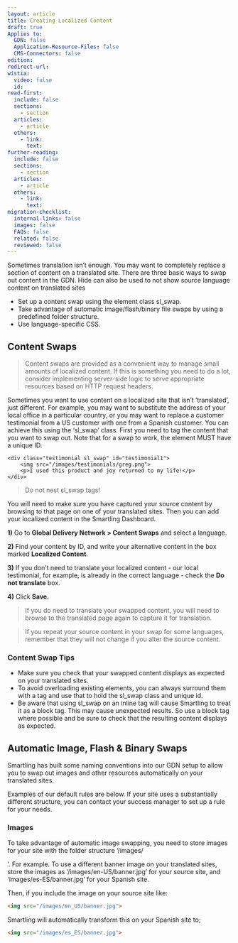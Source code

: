 ```yaml
---
layout: article
title: Creating Localized Content
draft: true
Applies to:
  GDN: false
  Application-Resource-Files: false
  CMS-Connectors: false
edition:
redirect-url:
wistia:
  video: false
  id:
read-first:
  include: false
  sections:
    - section
  articles:
    - article
  others:
    - link:
      text:
further-reading:
  include: false
  sections:
    - section
  articles:
    - article
  others:
    - link:
      text:
migration-checklist:
  internal-links: false
  images: false
  FAQs: false
  related: false
  reviewed: false
---
```



Sometimes translation isn’t enough. You may want to completely replace a section of content on a translated site. There are three basic ways to swap out content in the GDN. Hide can also be used to not show source language content on translated sites

* Set up a content swap using the element class sl_swap.
* Take advantage of automatic image/flash/binary file swaps by using a predefined folder structure.
* Use language-specific CSS.


## Content Swaps

> Content swaps are provided as a convenient way to manage small amounts of localized content. If this is something you need to do a lot, consider implementing server-side logic to serve appropriate resources based on HTTP request headers.

Sometimes you want to use content on a localized site that isn’t ‘translated’, just different. For example, you may want to substitute the address of your local office in a particular country, or you may want to replace a customer testimonial from a US customer with one from a Spanish customer. You can achieve this using the ‘sl_swap’ class. First you need to tag the content that you want to swap out. Note that for a swap to work, the element MUST have a unique ID.

~~~htmls
<div class="testimonial sl_swap" id="testimonial1">
	<img src="/images/testimonials/greg.png">
	<p>I used this product and joy returned to my life!</p>
</div>
~~~

> Do not nest sl_swap tags!

You will need to make sure you have captured your source content by browsing to that page on one of your translated sites. Then you can add your localized content in the Smartling Dashboard.

**1)** Go to **Global Delivery Network &gt; Content Swaps** and select a language.

**2)** Find your content by ID, and write your alternative content in the box marked **Localized Content**.

**3)** If you don’t need to translate your localized content - our local testimonial, for example, is already in the correct language - check the **Do not translate** box.

**4)** Click **Save.**

> If you do need to translate your swapped content, you will need to browse to the translated page again to capture it for translation.

> If you repeat your source content in your swap for some languages, remember that they will not change if you alter the source content.

### Content Swap Tips

* Make sure you check that your swapped content displays as expected on your translated sites.
* To avoid overloading existing elements, you can always surround them with a tag and use that to hold the sl_swap class and unique id.
* Be aware that using sl_swap on an inline tag will cause Smartling to treat it as a block tag. This may cause unexpected results. So use a block tag where possible and be sure to check that the resulting content displays as expected.


## Automatic Image, Flash & Binary Swaps

Smartling has built some naming conventions into our GDN setup to allow you to swap out images and other resources automatically on your translated sites.

Examples of our default rules are below. If your site uses a substantially different structure, you can contact your success manager to set up a rule for your needs.

### Images

To take advantage of automatic image swapping, you need to store images for your site with the folder structure ‘/images/

<locale>&rsquo;. For example. To use a different banner image on your translated sites, store the images as &lsquo;/images/en-US/banner.jpg&rsquo; for your source site, and &lsquo;images/es-ES/banner.jpg&rsquo; for your Spanish site.</locale>

Then, if you include the image on your source site like:

~~~html
<img src="/images/en_US/banner.jpg">
~~~

Smartling will automatically transform this on your Spanish site to;

~~~html
<img src="/images/es_ES/banner.jpg">
~~~